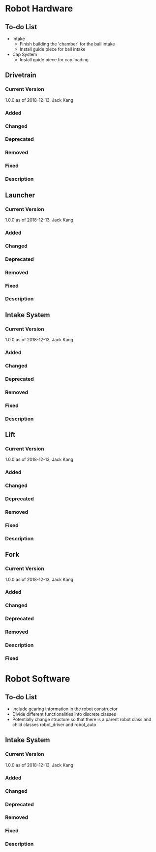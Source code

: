 [//]: # (
		Some guidelines to keep in mind:
			Guiding Principles
				* Changelogs are for humans, not machines.
				* There should be an entry for every single version.
				* The same types of changes should be grouped.
				* Versions and sections should be linkable.
				* The latest version comes first.
				* The release date of each version is displayed.
				* Mention whether you follow Semantic Versioning.
			Subsection Descriptions
				* Added for new features.
				* Changed for changes in existing functionality.
				* Deprecated for soon-to-be removed features.
				* Removed for now removed features.
				* Fixed for any bug fixes.)

# Robot Hardware

## To-do List
* Intake
	* Finish building the 'chamber' for the ball intake
	* Install guide piece for ball intake
* Cap System
	* Install guide piece for cap loading

## Drivetrain
### Current Version
1.0.0 as of 2018-12-13, Jack Kang
### Added
### Changed
### Deprecated
### Removed
### Fixed
### Description


## Launcher
### Current Version
1.0.0 as of 2018-12-13, Jack Kang
### Added
### Changed
### Deprecated
### Removed
### Fixed
### Description

## Intake System
### Current Version
1.0.0 as of 2018-12-13, Jack Kang
### Added
### Changed
### Deprecated
### Removed
### Fixed
### Description

## Lift
### Current Version
1.0.0 as of 2018-12-13, Jack Kang
### Added
### Changed
### Deprecated
### Removed
### Fixed
### Description

## Fork
### Current Version
1.0.0 as of 2018-12-13, Jack Kang
### Added
### Changed
### Deprecated
### Removed
### Description
### Fixed

# Robot Software

## To-do List
* Include gearing information in the robot constructor
* Divide different functionalities into discrete classes
* Potentially change structure so that there is a parent robot class and child classes robot_driver and robot_auto

## Intake System
### Current Version
1.0.0 as of 2018-12-13, Jack Kang
### Added
### Changed
### Deprecated
### Removed
### Fixed
### Description
